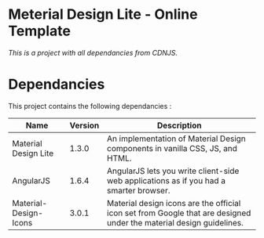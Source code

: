 # Meterial Design Lite - Online Template

_This is a project with all dependancies from CDNJS._

# Dependancies

This project contains the following dependancies :

|Name|Version|Description|
|---|---|---|
|Material Design Lite|1.3.0|An implementation of Material Design components in vanilla CSS, JS, and HTML.|
|AngularJS|1.6.4|AngularJS lets you write client-side web applications as if you had a smarter browser.|
|Material-Design-Icons|3.0.1|Material design icons are the official icon set from Google that are designed under the material design guidelines.|
